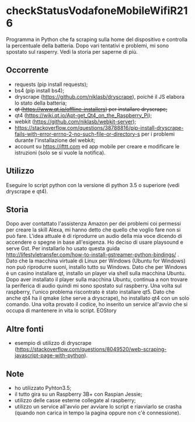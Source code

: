 # checkStatusVodafoneMobileWifiR216
Programma in Python che fa scraping sulla home del dispositivo e controlla la percentuale della batteria.
Dopo vari tentativi e problemi, mi sono spostato sul rasperry. Vedi la storia per saperne di più.

## Occorrente
 - requests (pip install requests);
 - bs4 (pip install bs4);
 - dryscrape (https://github.com/niklasb/dryscrape), poiché il JS elabora lo stato della batteria;
 - <del>qt (https://www.qt.io/offline-installers) per installare dryscrape;</del>
 - qt4 (https://wiki.qt.io/Apt-get_Qt4_on_the_Raspberry_Pi);
 - webkit (https://github.com/niklasb/webkit-server);
 - https://stackoverflow.com/questions/38788816/pip-install-dryscrape-fails-with-error-errno-2-no-such-file-or-directory-s per i problemi durante l'installazione del webkit;
 - account su https://ifttt.com ed app mobile per creare e modificare le istruzioni (solo se si vuole la notifica).

## Utilizzo
Eseguire lo script python con la versione di python 3.5 o superiore (vedi dryscrape e qt4).

## Storia
Dopo aver contattato l'assistenza Amazon per dei problemi coi permessi per creare la skill Alexa, mi hanno detto che quello che voglio fare non si può fare.
L'idea attuale è di riprodurre un audio della mia voce dicendo di accendere o spegne in base all'esigenza.
Ho deciso di usare playsound e serve Gst. Per installarlo ho usato questa guida http://lifestyletransfer.com/how-to-install-gstreamer-python-bindings/  .
Dato che la macchina virtuale di Linux per Windows (Ubuntu for Windows) non può riprodurre suoni, installo tutto su Windows.
Dato che per Windows è un casino installare qt, installo un player via shell sulla macchina Ubuntu.
Dopo aver installato il player sulla macchina Ubuntu, continua a non trovare la periferica di audio quindi mi sono spostato sul raspberry.
Una volta sul raspberry, l'unico problema riscontrato è stato installare qt5. Dato che anche qt4 ha il qmake (che serve a dryscrape), ho installato qt4 con un solo comando.
Una volta provato il codice, ho inserito un service all'avvio che si occupa di mantenere in vita lo script.
EOStory
 
## Altre fonti
 - esempio di utilizzo di dryscrape (https://stackoverflow.com/questions/8049520/web-scraping-javascript-page-with-python).

## Note
 - ho utilizzato Pyhton3.5;
 - il tutto gira su un Raspberry 3B+ con Raspian Jessie;
 - utilizzo delle casse esterne collegate al raspberry;
 - utilizzo un service all'avvio per avviare lo script e riavviarlo se crasha (quando non carica in tempo la pagina oppure non c'è connessione).
